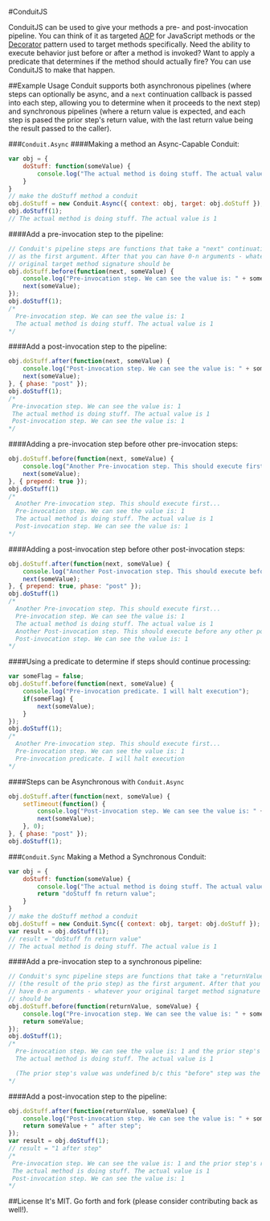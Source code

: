 #ConduitJS

ConduitJS can be used to give your methods a pre- and post-invocation pipeline. You can think of it as targeted [AOP](http://en.wikipedia.org/wiki/Aspect-oriented_programming) for JavaScript methods or the [Decorator](http://en.wikipedia.org/wiki/Decorator_pattern) pattern used to target methods specifically. Need the ability to execute behavior just before or after a  method is invoked? Want to apply a predicate that determines if the method should actually fire? You can use ConduitJS to make that happen.

##Example Usage
Conduit supports both asynchronous pipelines (where steps can optionally be async, and a `next` continuation callback is passed into each step, allowing you to determine when it proceeds to the next step) and synchronous pipelines (where a return value is expected, and each step is pased the prior step's return value, with the last return value being the result passed to the caller).

###`Conduit.Async`
####Making a method an Async-Capable Conduit:

```javascript
var obj = {
    doStuff: function(someValue) {
        console.log("The actual method is doing stuff. The actual value is " + someValue);
    }
}
// make the doStuff method a conduit
obj.doStuff = new Conduit.Async({ context: obj, target: obj.doStuff });
obj.doStuff(1);
// The actual method is doing stuff. The actual value is 1
```

####Add a pre-invocation step to the pipeline:

```javascript
// Conduit's pipeline steps are functions that take a "next" continuation callback
// as the first argument. After that you can have 0-n arguments - whatever your
// original target method signature should be
obj.doStuff.before(function(next, someValue) {
    console.log("Pre-invocation step. We can see the value is: " + someValue);
    next(someValue);
});
obj.doStuff(1);
/*
  Pre-invocation step. We can see the value is: 1
  The actual method is doing stuff. The actual value is 1 
*/
```

####Add a post-invocation step to the pipeline:

```javascript
obj.doStuff.after(function(next, someValue) {
    console.log("Post-invocation step. We can see the value is: " + someValue);
    next(someValue);
}, { phase: "post" });
obj.doStuff(1);
/*
 Pre-invocation step. We can see the value is: 1
 The actual method is doing stuff. The actual value is 1
 Post-invocation step. We can see the value is: 1 
*/
```

####Adding a pre-invocation step before other pre-invocation steps:

```javascript
obj.doStuff.before(function(next, someValue) {
    console.log("Another Pre-invocation step. This should execute first...");
    next(someValue);
}, { prepend: true });
obj.doStuff(1)
/*
  Another Pre-invocation step. This should execute first... 
  Pre-invocation step. We can see the value is: 1
  The actual method is doing stuff. The actual value is 1
  Post-invocation step. We can see the value is: 1 
*/
```

####Adding a post-invocation step before other post-invocation steps:

```javascript
obj.doStuff.after(function(next, someValue) {
    console.log("Another Post-invocation step. This should execute before any other post-invocation steps...");
    next(someValue);
}, { prepend: true, phase: "post" });
obj.doStuff(1)
/*
  Another Pre-invocation step. This should execute first...
  Pre-invocation step. We can see the value is: 1
  The actual method is doing stuff. The actual value is 1
  Another Post-invocation step. This should execute before any other post-invocation steps...
  Post-invocation step. We can see the value is: 1 
*/
```

####Using a predicate to determine if steps should continue processing:

```javascript
var someFlag = false;
obj.doStuff.before(function(next, someValue) {
    console.log("Pre-invocation predicate. I will halt execution");
    if(someFlag) {
    	next(someValue);
   	}
});
obj.doStuff(1);
/*
  Another Pre-invocation step. This should execute first...
  Pre-invocation step. We can see the value is: 1
  Pre-invocation predicate. I will halt execution 
*/
```

####Steps can be Asynchronous with `Conduit.Async`

```javascript
obj.doStuff.after(function(next, someValue) {
	setTimeout(function() {
		console.log("Post-invocation step. We can see the value is: " + someValue);
	    next(someValue);
	}, 0);
}, { phase: "post" });
obj.doStuff(1);
```

###`Conduit.Sync`
Making a Method a Synchronous Conduit:
```javascript
var obj = {
    doStuff: function(someValue) {
        console.log("The actual method is doing stuff. The actual value is " + someValue);
        return "doStuff fn return value";
    }
}
// make the doStuff method a conduit
obj.doStuff = new Conduit.Sync({ context: obj, target: obj.doStuff });
var result = obj.doStuff(1);
// result = "doStuff fn return value"
// The actual method is doing stuff. The actual value is 1
```

####Add a pre-invocation step to a synchronous pipeline:

```javascript
// Conduit's sync pipeline steps are functions that take a "returnValue"
// (the result of the prio step) as the first argument. After that you can
// have 0-n arguments - whatever your original target method signature
// should be
obj.doStuff.before(function(returnValue, someValue) {
    console.log("Pre-invocation step. We can see the value is: " + someValue + " and the prior step's return value was " + returnValue);
    return someValue;
});
obj.doStuff(1);
/*
  Pre-invocation step. We can see the value is: 1 and the prior step's return value was undefined
  The actual method is doing stuff. The actual value is 1 

  (The prior step's value was undefined b/c this "before" step was the first step to execute)
*/
```

####Add a post-invocation step to the pipeline:

```javascript
obj.doStuff.after(function(returnValue, someValue) {
    console.log("Post-invocation step. We can see the value is: " + someValue + " and the prior step's return value was " + returnValue);
    return someValue + " after step";
});
var result = obj.doStuff(1);
// result = "1 after step"
/*
 Pre-invocation step. We can see the value is: 1 and the prior step's return value was "doStuff fn return value"
 The actual method is doing stuff. The actual value is 1
 Post-invocation step. We can see the value is: 1 
*/
```

##License
It's MIT. Go forth and fork (please consider contributing back as well!).